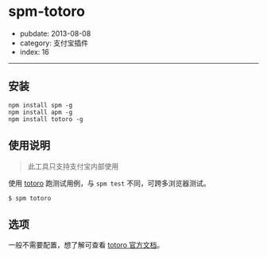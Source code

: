 # spm-totoro

- pubdate: 2013-08-08
- category: 支付宝插件
- index: 16

-----------

## 安装

```
npm install spm -g
npm install apm -g
npm install totoro -g
```

## 使用说明

> 此工具只支持支付宝内部使用

使用 [totoro](https://github.com/totorojs/totoro) 跑测试用例，与 `spm test` 不同，可跨多浏览器测试。 

```
$ spm totoro
```

## 选项

一般不需要配置，想了解可查看 [totoro 官方文档](https://github.com/totorojs/totoro#3-%E5%91%BD%E4%BB%A4%E8%A1%8C%E9%85%8D%E7%BD%AE%E9%A1%B9)。